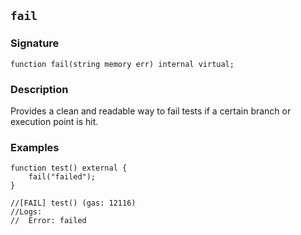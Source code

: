 ## `fail`

### Signature

```solidity
function fail(string memory err) internal virtual;
```

### Description

Provides a clean and readable way to fail tests if a certain branch or execution point is hit.

### Examples

```solidity
function test() external {
    fail("failed");
}

//[FAIL] test() (gas: 12116)
//Logs:
//  Error: failed
```